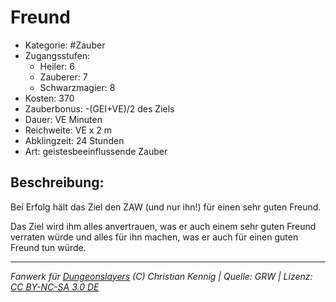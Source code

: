 # Freund

- Kategorie: #Zauber
- Zugangsstufen:
  - Heiler: 6
  - Zauberer: 7
  - Schwarzmagier: 8
- Kosten: 370
- Zauberbonus: -(GEI+VE)/2 des Ziels
- Dauer: VE Minuten
- Reichweite: VE x 2 m
- Abklingzeit: 24 Stunden
- Art: geistesbeeinflussende Zauber

## Beschreibung:

Bei Erfolg hält das Ziel den ZAW (und nur ihn!) für einen sehr guten Freund.

Das Ziel wird ihm alles anvertrauen, was er auch einem sehr guten Freund verraten würde und alles für ihn machen, was er auch für einen guten Freund tun würde.

---

_Fanwerk für [Dungeonslayers](https://www.dungeonslayers.net/) (C) Christian Kennig | Quelle: GRW | Lizenz: [CC BY-NC-SA 3.0 DE](https://creativecommons.org/licenses/by-nc-sa/3.0/de/)_
